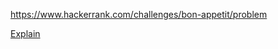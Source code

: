 https://www.hackerrank.com/challenges/bon-appetit/problem

[Explain](https://www.hackerrank.com/challenges/bon-appetit/forum/comments/229499)
